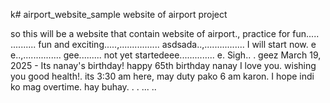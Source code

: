 k# airport_website_sample
website of airport project

so this will be a website that contain website of airport., practice for fun.....
..........
fun and exciting.....,................
asdsada..,................
I will start now. e e..,...............
gee.........
not yet startedeee..............
e.
Sigh..
.
geez
March 19, 2025 - Its nanay's birthday! happy 65th birthday nanay I love you. wishing you good health!. its 3:30 am here, may duty pako 6 am karon. I hope indi ko mag overtime. hay buhay. . .
...
..
